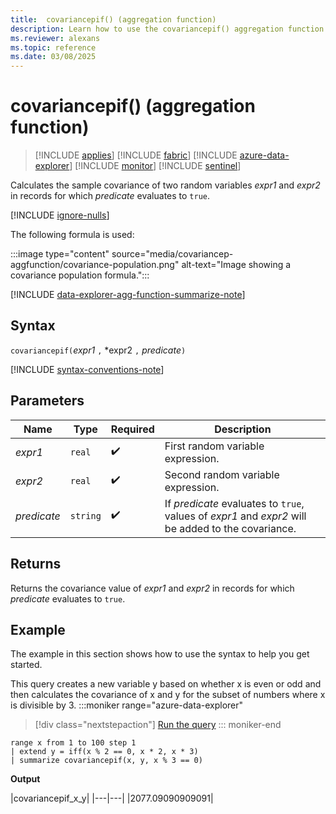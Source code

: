 ```yaml
---
title:  covariancepif() (aggregation function)
description: Learn how to use the covariancepif() aggregation function to calculate the population covariance in an expression where the predicate evaluates to true.
ms.reviewer: alexans
ms.topic: reference
ms.date: 03/08/2025
---
```

# covariancepif() (aggregation function)

> [!INCLUDE [applies](../includes/applies-to-version/applies.md)] [!INCLUDE [fabric](../includes/applies-to-version/fabric.md)] [!INCLUDE [azure-data-explorer](../includes/applies-to-version/azure-data-explorer.md)] [!INCLUDE [monitor](../includes/applies-to-version/monitor.md)] [!INCLUDE [sentinel](../includes/applies-to-version/sentinel.md)]

Calculates the sample covariance of two random variables *expr1* and *expr2* in records for which *predicate* evaluates to `true`.

[!INCLUDE [ignore-nulls](../includes/ignore-nulls.md)]

The following formula is used:

:::image type="content" source="media/covariancep-aggfunction/covariance-population.png" alt-text="Image showing a covariance population formula.":::

[!INCLUDE [data-explorer-agg-function-summarize-note](../includes/agg-function-summarize-note.md)]

## Syntax

`covariancepif(`*expr1* `,` *expr2 `,` *predicate*`)`

[!INCLUDE [syntax-conventions-note](../includes/syntax-conventions-note.md)]

## Parameters

| Name | Type | Required | Description |
|--|--|--|--|
|*expr1* | `real` |  :heavy_check_mark: | First random variable expression.|
|*expr2* | `real` |  :heavy_check_mark: | Second random variable expression.|
|*predicate*| `string` |  :heavy_check_mark: | If *predicate* evaluates to `true`, values of *expr1* and *expr2* will be added to the covariance.|

## Returns

Returns the covariance value of *expr1* and *expr2* in records for which *predicate* evaluates to `true`.

## Example

The example in this section shows how to use the syntax to help you get started.

This query creates a new variable y based on whether x is even or odd and then calculates the covariance of x and y for the subset of numbers where x is divisible by 3. 
:::moniker range="azure-data-explorer"
> [!div class="nextstepaction"]
> <a href="https://dataexplorer.azure.com/clusters/help/databases/Samples?query=H4sIAAAAAAAAAyXLsQ6DIBhF4d2nOItJbRxAZx6G6E%2FDABikBo0PX9pO9w7nyza%2BhIrLKaApCa0Ue5EN3d1ILRJXTgzeuUelZ8IY1NjMk%2Bk%2F89DS%2FR2Czf4SlnS0Y%2BMim29m5PxmPfNPDh%2B38u9%2BcwAAAA==" target="_blank">Run the query</a>
::: moniker-end

```kusto
range x from 1 to 100 step 1
| extend y = iff(x % 2 == 0, x * 2, x * 3)
| summarize covariancepif(x, y, x % 3 == 0)
```

**Output**

|covariancepif_x_y|
|---|---|
|2077.09090909091|

